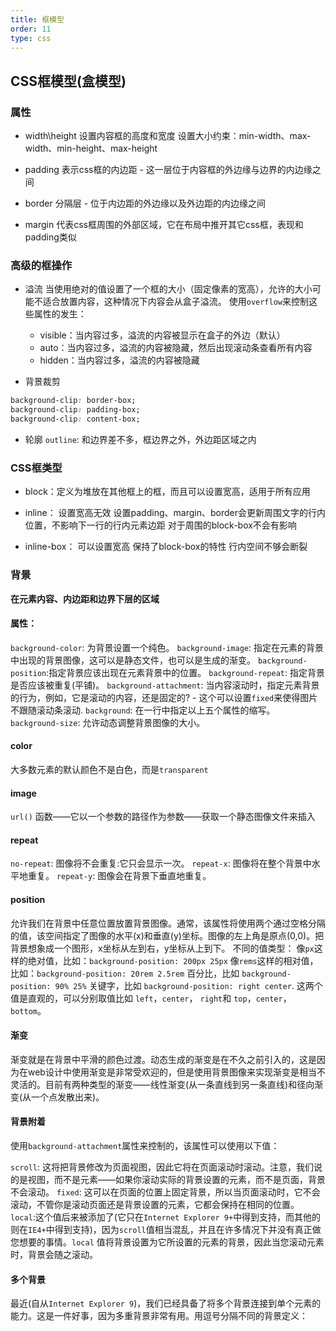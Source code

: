 ```yaml
---
title: 框模型
order: 11
type: css
---
```

## CSS框模型(盒模型)

### 属性

- width\height
设置内容框的高度和宽度
设置大小约束：min-width、max-width、min-height、max-height

- padding
表示css框的内边距 - 这一层位于内容框的外边缘与边界的内边缘之间

- border
分隔层 - 位于内边距的外边缘以及外边距的内边缘之间

- margin
代表css框周围的外部区域，它在布局中推开其它css框，表现和padding类似

### 高级的框操作

- 溢流
当使用绝对的值设置了一个框的大小（固定像素的宽高），允许的大小可能不适合放置内容，这种情况下内容会从盒子溢流。
使用`overflow`来控制这些属性的发生：
  - visible：当内容过多，溢流的内容被显示在盒子的外边（默认）
  - auto：当内容过多，溢流的内容被隐藏，然后出现滚动条查看所有内容
  - hidden：当内容过多，溢流的内容被隐藏

- 背景裁剪
```css
background-clip: border-box;
background-clip: padding-box;
background-clip: content-box;
```

- 轮廓
`outline`: 和边界差不多，框边界之外，外边距区域之内

### CSS框类型

- block：定义为堆放在其他框上的框，而且可以设置宽高，适用于所有应用
- inline：
设置宽高无效
设置padding、margin、border会更新周围文字的行内位置，不影响下一行的行内元素边距
对于周围的block-box不会有影响

- inline-box：
可以设置宽高
保持了block-box的特性
行内空间不够会断裂

### 背景

**在元素内容、内边距和边界下层的区域**

#### 属性：

`background-color`: 为背景设置一个纯色。
`background-image`: 指定在元素的背景中出现的背景图像，这可以是静态文件，也可以是生成的渐变。
`background-position`:指定背景应该出现在元素背景中的位置。
`background-repeat`: 指定背景是否应该被重复(平铺)。
`background-attachment`: 当内容滚动时，指定元素背景的行为，例如，它是滚动的内容，还是固定的? - 这个可以设置`fixed`来使得图片不跟随滚动条滚动.
`background`: 在一行中指定以上五个属性的缩写。
`background-size`: 允许动态调整背景图像的大小。

#### color
大多数元素的默认颜色不是白色，而是`transparent`

#### image
`url()` 函数——它以一个参数的路径作为参数——获取一个静态图像文件来插入

#### repeat
`no-repeat`: 图像将不会重复:它只会显示一次。
`repeat-x`: 图像将在整个背景中水平地重复。
`repeat-y`: 图像会在背景下垂直地重复。

#### position
允许我们在背景中任意位置放置背景图像。通常，该属性将使用两个通过空格分隔的值，该空间指定了图像的水平(x)和垂直(y)坐标。图像的左上角是原点(0,0)。把背景想象成一个图形，x坐标从左到右，y坐标从上到下。
不同的值类型：
像`px`这样的绝对值，比如：`background-position: 200px 25px`
像`rems`这样的相对值，比如：`background-position: 20rem 2.5rem`
百分比，比如 `background-position: 90% 25%`
关键字，比如 `background-position: right center`. 这两个值是直观的，可以分别取值比如 `left`，`center`， `right`和 `top`，`center`， `bottom`。

#### 渐变

渐变就是在背景中平滑的颜色过渡。动态生成的渐变是在不久之前引入的，这是因为在web设计中使用渐变是非常受欢迎的，但是使用背景图像来实现渐变是相当不灵活的。目前有两种类型的渐变——线性渐变(从一条直线到另一条直线)和径向渐变(从一个点发散出来)。

#### 背景附着

使用`background-attachment`属性来控制的，该属性可以使用以下值：

`scroll`: 这将把背景修改为页面视图，因此它将在页面滚动时滚动。注意，我们说的是视图，而不是元素——如果你滚动实际的背景设置的元素，而不是页面，背景不会滚动。
`fixed`: 这可以在页面的位置上固定背景，所以当页面滚动时，它不会滚动，不管你是滚动页面还是背景设置的元素，它都会保持在相同的位置。
`local`:这个值后来被添加了(它只在`Internet Explorer 9+`中得到支持，而其他的则在`IE4+`中得到支持)，因为`scroll`值相当混乱，并且在许多情况下并没有真正做您想要的事情。`local` 值将背景设置为它所设置的元素的背景，因此当您滚动元素时，背景会随之滚动。

#### 多个背景

最近(自从`Internet Explorer 9`)，我们已经具备了将多个背景连接到单个元素的能力。这是一件好事，因为多重背景非常有用。用逗号分隔不同的背景定义：
